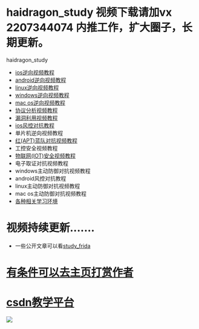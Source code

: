 # haidragon_study  视频下载请加vx 2207344074 内推工作，扩大圈子，长期更新。
haidragon_study

* [ios逆向视频教程](https://github.com/haidragon/haidragon_study/blob/master/ios%E9%80%86%E5%90%91%E8%A7%86%E9%A2%91%E6%95%99%E7%A8%8B.md)
* [android逆向视频教程](https://github.com/haidragon/haidragon_study/blob/master/android%E9%80%86%E5%90%91%E8%A7%86%E9%A2%91%E6%95%99%E7%A8%8B.md)
* [linux逆向视频教程](https://github.com/haidragon/haidragon_study/blob/master/linux%E9%80%86%E5%90%91%E8%A7%86%E9%A2%91%E6%95%99%E7%A8%8B.md)
* [windows逆向视频教程](https://github.com/haidragon/haidragon_study/blob/master/windows%E9%80%86%E5%90%91%E8%A7%86%E9%A2%91%E6%95%99%E7%A8%8B.md)
* [mac os逆向视频教程](https://github.com/haidragon/haidragon_study/blob/master/mac%20os%E9%80%86%E5%90%91%E8%A7%86%E9%A2%91%E6%95%99%E7%A8%8B.md)
* [协议分析视频教程](https://github.com/haidragon/haidragon_study/blob/master/%E7%BD%91%E7%BB%9C%E5%8D%8F%E8%AE%AE%E5%85%A8%E6%B5%81%E9%87%8F%E5%88%86%E6%9E%90%E8%A7%86%E9%A2%91%E6%95%99%E7%A8%8B.md)
* [漏洞利用视频教程](https://github.com/haidragon/haidragon_study/blob/master/%E6%BC%8F%E6%B4%9E%E5%88%A9%E7%94%A8%E8%A7%86%E9%A2%91%E6%95%99%E7%A8%8B.md)
* [ios风控对抗教程](https://github.com/haidragon/haidragon_study/blob/master/ios%E9%A3%8E%E6%8E%A7%E5%AF%B9%E6%8A%97%E6%95%99%E7%A8%8B.md)
* 单片机逆向视频教程
* [红(APT)蓝队对抗视频教程](https://github.com/haidragon/haidragon_study/blob/master/windows%E7%BA%A2%E8%93%9D%E5%AF%B9%E6%8A%97%E8%A7%86%E9%A2%91%E6%95%99%E7%A8%8B(APT).md)
* 工控安全视频教程
* [物联网(IOT)安全视频教程](https://github.com/haidragon/haidragon_study/blob/master/%E7%89%A9%E8%81%94%E7%BD%91(IOT)%E5%AE%89%E5%85%A8%E8%A7%86%E9%A2%91%E6%95%99%E7%A8%8B.md)
* 电子取证对抗视频教程
* windows主动防御对抗视频教程
* android风控对抗教程
* linux主动防御对抗视频教程
* mac os主动防御对抗视频教程
* [各种相关学习环境](https://github.com/haidragon/study_learn_environment)
# 视频持续更新.......
* 一些公开文章可以看[study_frida](https://github.com/haidragon/study_frida)
# [有条件可以去主页打赏作者](https://haidragon.github.io/)
# [csdn教学平台](https://edu.csdn.net/lecturer/5805?spm=1002.2001.3001.4144)
![](./gjz.png)
